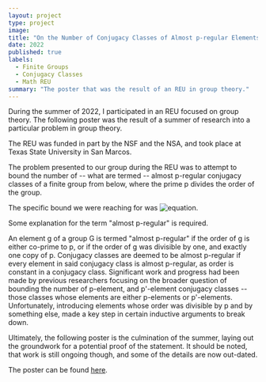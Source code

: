 ```yaml
---
layout: project
type: project
image: 
title: "On the Number of Conjugacy Classes of Almost p-regular Elements in Finite Groups"
date: 2022
published: true
labels:
  - Finite Groups
  - Conjugacy Classes
  - Math REU
summary: "The poster that was the result of an REU in group theory."
---
```




During the summer of 2022, I participated in an REU focused on group theory. The following poster was the result of a summer of research into a particular problem in group theory.

The REU was funded in part by the NSF and the NSA, and took place at Texas State University in San Marcos.

The problem presented to our group during the REU was to attempt to bound the number of -- what are termed -- almost p-regular conjugacy classes of a finite group from below, where the prime p divides the order of the group.

The specific bound we were reaching for was ![equation](https://latex.codecogs.com/svg.image?2%5Csqrt%7Bp-%201%7D).

Some explanation for the term "almost p-regular" is required.

An element g of a group G is termed "almost p-regular" if the order of g is either co-prime to p, or if the order of g was divisible by one, and exactly one copy of p. Conjugacy classes are deemed to be almost p-regular if every element in said conjugacy class is almost p-regular, as order is constant in a conjugacy class. Significant work and progress had been made by previous researchers focusing on the broader question of bounding the number of p-element, and p'-element conjugacy classes -- those classes whose elements are either p-elements or p'-elements. Unfortunately, introducing elements whose order was divisible by p and by something else, made a key step in certain inductive arguments to break down.

Ultimately, the following poster is the culmination of the summer, laying out the groundwork for a potential proof of the statement. It should be noted, that work is still ongoing though, and some of the details are now out-dated.

The poster can be found [here](https://github.com/kawikaoconnor/kawikaoconnor.github.io/blob/main/projects/On_conjugacy_classes_of_varying_p_regularity_level__Poster_.pdf).
